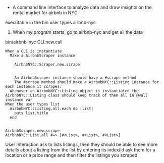 - A command line interface to analyze data and draw insights on the rental market for airbnb in NYC 

executable in the bin
user types airbnb-nyc



1. When my program starts, go to airbnb-nyc and get all the data

  bin/airbnb-nyc
    CLI.new.call

    When a CLI is instantiate
      Make a AirbnbScraper instance
        
        AirbnbNYC::Scraper.new.scrape


        An AirbnbScraper instance should have a #scrape method
        The #scrape method should make a AirbnbNYC::Listing instance for each instance it scrapes.
      Whenever an AirbnbNYC::Listing object is instantiated the AirbnbNYC::Listing class should keep track of them all in @@all instance var
    When the user types list
      AirbnbNYC::Listing.all.each do |list|
        puts list.title
      end


    AirbnbScraper.new.scrape 
    AirbnbNYC::List.all #=> [#<List>, #<List>, #<List>]

User Interaction
  ask to lists listings, then they should be able to see more details about a listing from the list by entering its index/id
  ask them for a location or a price range and then filter the listings you scraped